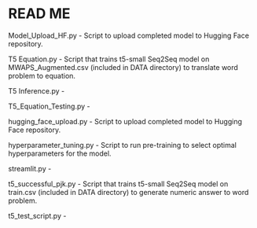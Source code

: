 # READ ME

Model_Upload_HF.py - Script to upload completed model to Hugging Face repository.

T5 Equation.py - Script that trains t5-small Seq2Seq model on MWAPS_Augmented.csv (included in DATA directory) to translate word problem to equation.

T5 Inference.py - 

T5_Equation_Testing.py - 

hugging_face_upload.py - Script to upload completed model to Hugging Face repository.

hyperparameter_tuning.py - Script to run pre-training to select optimal hyperparameters for the model.

streamlit.py - 

t5_successful_pjk.py - Script that trains t5-small Seq2Seq model on train.csv (included in DATA directory) to generate numeric answer to word problem.

t5_test_script.py - 
